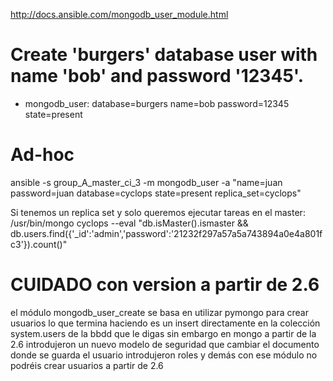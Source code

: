 http://docs.ansible.com/mongodb_user_module.html

# Create 'burgers' database user with name 'bob' and password '12345'.
- mongodb_user: database=burgers name=bob password=12345 state=present

# Ad-hoc
ansible -s group_A_master_ci_3 -m mongodb_user -a "name=juan password=juan database=cyclops state=present replica_set=cyclops"


Si tenemos un replica set y solo queremos ejecutar tareas en el master:
/usr/bin/mongo cyclops --eval "db.isMaster().ismaster && db.users.find({'_id':'admin','password':'21232f297a57a5a743894a0e4a801fc3'}).count()"


# CUIDADO con version a partir de 2.6
el módulo mongodb_user_create
se basa en utilizar pymongo para crear usuarios
lo que termina haciendo es un insert directamente en la colección system.users de la bbdd que le digas
sin embargo en mongo a partir de la 2.6 introdujeron un nuevo modelo de seguridad que cambiar el documento donde se guarda el usuario
introdujeron roles y demás
con ese módulo no podréis crear usuarios a partir de 2.6

